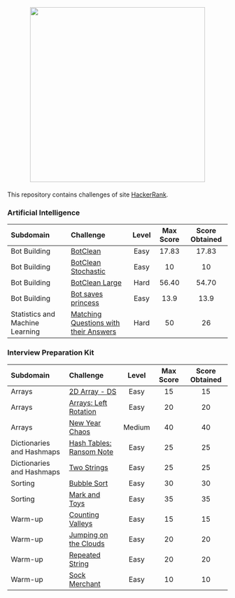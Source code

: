 <div style='float: center; text-align: center; margin-bottom: 20px'>
  <a href='https://www.hackerrank.com/dpcat237' target="_blank">
  <img width="400px" src="https://blog.hackerrank.com/wp-content/uploads/2017/04/logo_HRwordmark2700x670_2-1.png" />
  </a>
</div>

This repository contains challenges of site [HackerRank](https://www.hackerrank.com).


### Artificial Intelligence

| Subdomain                       | Challenge                                                    | Level | Max Score | Score Obtained |
| :------------------------------ | :----------------------------------------------------------- | :---: | :-------: | :------------: |
| Bot Building                    | [BotClean](https://github.com/dpcat237/hackerrank-golang/blob/master/Artificial%20Intelligence/Bot%20Building/bot-clean/main.go) | Easy  |   17.83   |     17.83      |
| Bot Building                    | [BotClean Stochastic](https://github.com/dpcat237/hackerrank-golang/blob/master/Artificial%20Intelligence/Bot%20Building/bot-clean-stochastic/main.go) | Easy  |    10     |       10       |
| Bot Building                    | [BotClean Large](https://github.com/dpcat237/hackerrank-golang/blob/master/Artificial%20Intelligence/Bot%20Building/bot-clean-large/main.go) | Hard  |   56.40   |     54.70      |
| Bot Building                    | [Bot saves princess](https://github.com/dpcat237/hackerrank-golang/blob/master/Artificial%20Intelligence/Bot%20Building/bot-saves-princess/main.go) | Easy  |   13.9    |      13.9      |
| Statistics and Machine Learning | [Matching Questions with their Answers](https://github.com/dpcat237/hackerrank-golang/blob/master/Artificial%20Intelligence/Statistics%20and%20Machine%20Learning/Matching%20Questions%20with%20their%20Answers/main.go)                        | Hard  |    50     |       26       |



### Interview Preparation Kit

| Subdomain                 | Challenge                                                    | Level  | Max Score | Score Obtained |
| :------------------------ | :----------------------------------------------------------- | :----: | :-------: | :------------: |
| Arrays                    | [2D Array - DS](https://github.com/dpcat237/hackerrank-golang/blob/master/Interview%20Preparation%20Kit/Arrays/2d-array-ds/main.go) |  Easy  |    15     |       15       |
| Arrays                    | [Arrays: Left Rotation](https://github.com/dpcat237/hackerrank-golang/blob/master/Interview%20Preparation%20Kit/Arrays/arrays-left-rotation/main.go) |  Easy  |    20     |       20       |
| Arrays                    | [New Year Chaos](https://github.com/dpcat237/hackerrank-golang/blob/master/Interview%20Preparation%20Kit/Arrays/new-year-chaos/main.go) | Medium |    40     |       40       |
| Dictionaries and Hashmaps | [Hash Tables: Ransom Note](https://github.com/dpcat237/hackerrank-golang/blob/master/Interview%20Preparation%20Kit/Dictionaries%20and%20Hashmaps/hash-tables-ransom-notes/main.go) |  Easy  |    25     |       25       |
| Dictionaries and Hashmaps | [Two Strings](https://github.com/dpcat237/hackerrank-golang/blob/master/Interview%20Preparation%20Kit/Dictionaries%20and%20Hashmaps/two-strings/main.go) |  Easy  |    25     |       25       |
| Sorting                   | [Bubble Sort](https://github.com/dpcat237/hackerrank-golang/blob/master/Interview%20Preparation%20Kit/Sorting/bubble-sort/main.go) |  Easy  |    30     |       30       |
| Sorting                   | [Mark and Toys](https://github.com/dpcat237/hackerrank-golang/blob/master/Interview%20Preparation%20Kit/Sorting/Mark%20and%20Toys/main.go) |  Easy  |    35     |       35       |
| Warm-up                   | [Counting Valleys](https://github.com/dpcat237/hackerrank-golang/blob/master/Interview%20Preparation%20Kit/Warm-up/counting-valleys/main.go)                                             |  Easy  |    15     |       15       |
| Warm-up                   | [Jumping on the Clouds](https://github.com/dpcat237/hackerrank-golang/blob/master/Interview%20Preparation%20Kit/Warm-up/jumping-on-the-cloud/main.go)                                        |  Easy  |    20     |       20       |
| Warm-up                   | [Repeated String](https://github.com/dpcat237/hackerrank-golang/blob/master/Interview%20Preparation%20Kit/Warm-up/repeated-string/main.go)                                              |  Easy  |    20     |       20       |
| Warm-up                   | [Sock Merchant](https://github.com/dpcat237/hackerrank-golang/blob/master/Interview%20Preparation%20Kit/Warm-up/sock-merchant/main.go)                                                |  Easy  |    10     |       10       |


